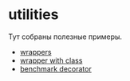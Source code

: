# utilities
Тут собраны полезные примеры.
- [wrappers](https://github.com/ArslanYadov/utilities/blob/main/wrappers/wrappers.py)
- [wrapper with class](https://github.com/ArslanYadov/utilities/blob/main/wrappers/wrapper_with_class.py)
- [benchmark decorator](https://github.com/ArslanYadov/utilities/blob/main/wrappers/benchmark.py)
